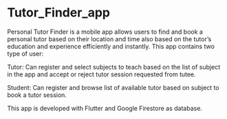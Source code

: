 # Tutor_Finder_app

Personal Tutor Finder is a mobile app allows users to find and book a personal tutor based on their location and time also based on the tutor’s education and experience efficiently and instantly. This app contains two type of user:

Tutor:
Can register and select subjects to teach based on the list of subject in the app and accept or reject tutor session requested from tutee.

Student:
Can register and browse list of available tutor based on subject to book a tutor session.

This app is developed with Flutter and Google Firestore as database.
